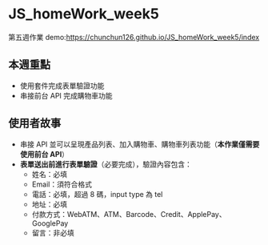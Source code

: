 # JS_homeWork_week5
第五週作業 demo:https://chunchun126.github.io/JS_homeWork_week5/index

## 本週重點
- 使用套件完成表單驗證功能
- 串接前台 API 完成購物車功能

## 使用者故事
- 串接 API 並可以呈現產品列表、加入購物車、購物車列表功能（**本作業僅需要使用前台 API**）
- **表單送出前進行表單驗證**（必要完成），驗證內容包含：
    - 姓名：必填
    - Email：須符合格式
    - 電話：必填，超過 8 碼，input type 為 tel
    - 地址：必填
    - 付款方式：WebATM、ATM、Barcode、Credit、ApplePay、GooglePay
    - 留言：非必填
